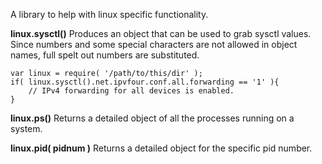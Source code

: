 A library to help with linux specific functionality.

__linux.sysctl()__
Produces an object that can be used
to grab sysctl values. Since numbers and some special
characters are not allowed in object names,
full spelt out numbers are substituted.

	var linux = require( '/path/to/this/dir' );
	if( linux.sysctl().net.ipvfour.conf.all.forwarding == '1' ){
		// IPv4 forwarding for all devices is enabled.
	}

__linux.ps()__
Returns a detailed object of all the processes
running on a system.

__linux.pid( pidnum )__
Returns a detailed object for the specific pid number.
